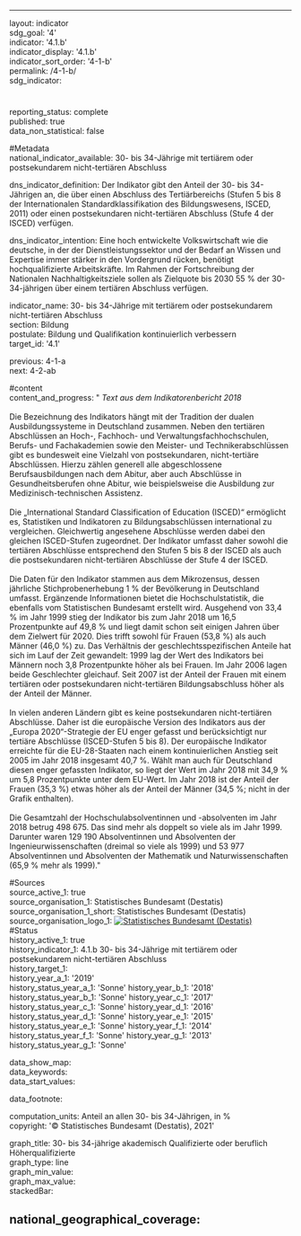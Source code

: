 ---

layout: indicator    
sdg_goal: '4'    
indicator: '4.1.b'    
indicator_display: '4.1.b'    
indicator_sort_order: '4-1-b'    
permalink: /4-1-b/    
sdg_indicator:     

#    
reporting_status: complete    
published: true    
data_non_statistical: false    


#Metadata    
national_indicator_available: 30- bis 34-Jährige mit tertiärem oder postsekundarem nicht-tertiären Abschluss    
    
dns_indicator_definition: Der Indikator gibt den Anteil der 30- bis 34-Jährigen an, die über einen Abschluss des Tertiärbereichs (Stufen 5 bis 8 der Internationalen Standardklassifikation des Bildungswesens, ISCED, 2011) oder einen postsekundaren nicht-tertiären Abschluss (Stufe 4 der ISCED) verfügen.    
    
dns_indicator_intention: Eine hoch entwickelte Volkswirtschaft wie die deutsche, in der der Dienstleistungssektor und der Bedarf an Wissen und Expertise immer stärker in den Vordergrund rücken, benötigt hochqualifizierte Arbeitskräfte. Im Rahmen der Fortschreibung der Nationalen Nachhaltigkeitsziele sollen als Zielquote bis 2030 55 % der 30- 34-jährigen über einem tertiären Abschluss verfügen.    
    
indicator_name: 30- bis 34-Jährige mit tertiärem oder postsekundarem nicht-tertiären Abschluss    
section: Bildung    
postulate: Bildung und Qualifikation kontinuierlich verbessern    
target_id: '4.1'    
    
previous: 4-1-a    
next: 4-2-ab    
    
#content    
content_and_progress: "<i> Text aus dem Indikatorenbericht 2018</i><br><br>Die Bezeichnung des Indikators hängt mit der Tradition der dualen Ausbildungssysteme in Deutschland zusammen. Neben den tertiären Abschlüssen an Hoch-, Fachhoch- und Verwaltungsfachhochschulen, Berufs- und Fachakademien sowie den Meister- und Technikerabschlüssen gibt es bundesweit eine Vielzahl von postsekundaren, nicht-tertiäre Abschlüssen. Hierzu zählen generell alle abgeschlossene Berufsausbildungen nach dem Abitur, aber auch Abschlüsse in Gesundheitsberufen ohne Abitur, wie beispielsweise die Ausbildung zur Medizinisch-technischen Assistenz. <br><br>Die „International Standard Classification of Education (ISCED)“ ermöglicht es, Statistiken und Indikatoren zu Bildungsabschlüssen international zu vergleichen. Gleichwertig angesehene Abschlüsse werden dabei den gleichen ISCED-Stufen zugeordnet. Der Indikator umfasst daher sowohl die tertiären Abschlüsse entsprechend den Stufen 5 bis 8 der ISCED als auch die postsekundaren nicht-tertiären Abschlüsse der Stufe 4 der ISCED.<br><br>Die Daten für den Indikator stammen aus dem Mikrozensus, dessen jährliche Stichprobenerhebung 1 % der Bevölkerung in Deutschland umfasst. Ergänzende Informationen bietet die Hochschulstatistik, die ebenfalls vom Statistischen Bundesamt erstellt wird. Ausgehend von 33,4 % im Jahr 1999 stieg der Indikator bis zum Jahr 2018 um 16,5 Prozentpunkte auf 49,8 % und liegt damit schon seit einigen Jahren über dem Zielwert für 2020. Dies trifft sowohl für Frauen (53,8 %) als auch Männer (46,0 %) zu. Das Verhältnis der geschlechtsspezifischen Anteile hat sich im Lauf der Zeit gewandelt: 1999 lag der Wert des Indikators bei Männern noch 3,8 Prozentpunkte höher als bei Frauen. Im Jahr 2006 lagen beide Geschlechter gleichauf. Seit 2007 ist der Anteil der Frauen mit einem tertiären oder postsekundaren nicht-tertiären Bildungsabschluss höher als der Anteil der Männer.<br><br>In vielen anderen Ländern gibt es keine postsekundaren nicht-tertiären Abschlüsse. Daher ist die europäische Version des Indikators aus der „Europa 2020“-Strategie der EU enger gefasst und berücksichtigt nur tertiäre Abschlüsse (ISCED-Stufen 5 bis 8). Der europäische Indikator erreichte für die EU-28-Staaten nach einem kontinuierlichen Anstieg seit 2005 im Jahr 2018 insgesamt 40,7 %. Wählt man auch für Deutschland diesen enger gefassten Indikator, so liegt der Wert im Jahr 2018 mit 34,9 % um 5,8 Prozentpunkte unter dem EU-Wert. Im Jahr 2018 ist der Anteil der Frauen (35,3 %) etwas höher als der Anteil der Männer (34,5 %; nicht in der Grafik enthalten).<br><br>Die Gesamtzahl der Hochschulabsolventinnen und -absolventen im Jahr 2018 betrug 498 675. Das sind mehr als doppelt so viele als im Jahr 1999. Darunter waren 129 190 Absolventinnen und Absolventen der Ingenieurwissenschaften (dreimal so viele als 1999) und 53 977 Absolventinnen und Absolventen der Mathematik und Naturwissenschaften (65,9 % mehr als 1999)."    
    
#Sources    
source_active_1: true                    
source_organisation_1: Statistisches Bundesamt (Destatis)                    
source_organisation_1_short: Statistisches Bundesamt (Destatis)                    
source_organisation_logo_1: <a href="https://www.destatis.de/DE/Home/_inhalt.html"><img src="https://g205sdgs.github.io/sdg-indicators/public/logos/destatis.png" alt=" Statistisches Bundesamt (Destatis)" title="Klicken Sie hier um zu der Homepage der Organisation zu gelangen" /></a>                        
#Status    
history_active_1: true                    
history_indicator_1: 4.1.b 30- bis 34-Jährige mit tertiärem oder postsekundarem nicht-tertiären Abschluss                    
history_target_1:  
history_year_a_1: '2019'                            
history_status_year_a_1: 'Sonne'
history_year_b_1: '2018'                            
history_status_year_b_1: 'Sonne'
history_year_c_1: '2017'                            
history_status_year_c_1: 'Sonne'
history_year_d_1: '2016'                            
history_status_year_d_1: 'Sonne'
history_year_e_1: '2015'                            
history_status_year_e_1: 'Sonne'
history_year_f_1: '2014'                            
history_status_year_f_1: 'Sonne'
history_year_g_1: '2013'                            
history_status_year_g_1: 'Sonne'    

data_show_map:     
data_keywords:    
data_start_values:     
    
data_footnote:     
    
computation_units: Anteil an allen 30- bis 34-Jährigen, in %    
copyright: '&copy; Statistisches Bundesamt (Destatis), 2021'
    
graph_title: 30- bis 34-jährige akademisch Qualifizierte oder beruflich Höherqualifizierte    
graph_type: line    
graph_min_value:     
graph_max_value:     
stackedBar:    

national_geographical_coverage:     
---    